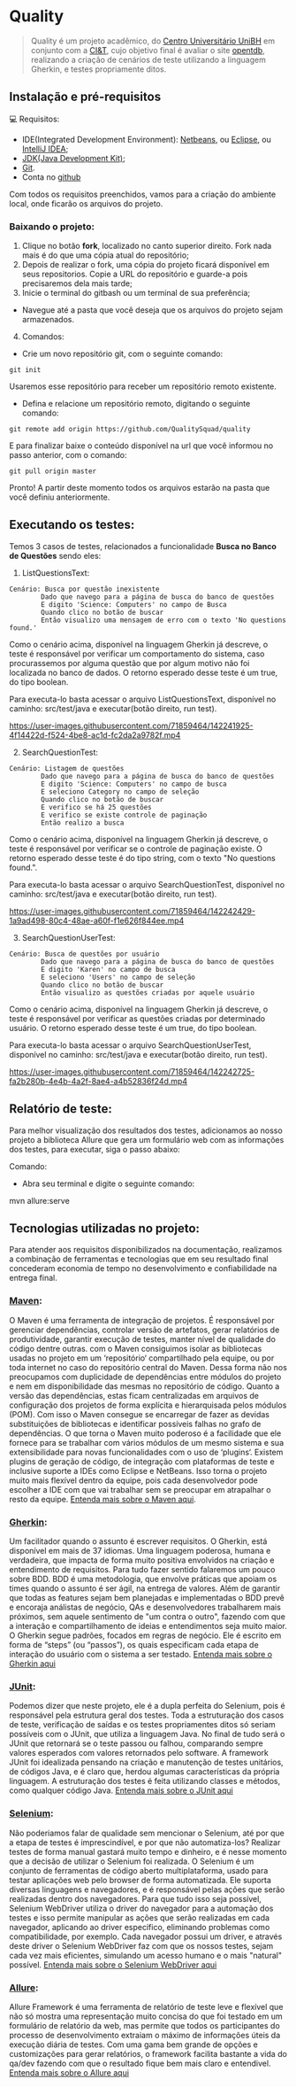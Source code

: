 # **Quality**
> Quality é um projeto acadêmico, do [Centro Universitário UniBH](https://unibh.br/) em conjunto com a [CI&T](https://ciandt.com/br/pt-br/home), cujo objetivo final é avaliar o site [opentdb](https://opentdb.com), realizando a criação de cenários de teste utilizando a linguagem Gherkin, e testes propriamente ditos. 

## **Instalação e pré-requisitos**

💻 Requisitos:
* IDE(Integrated Development Environment): [Netbeans](https://netbeans.apache.org/download/index.html), ou [Eclipse](https://www.eclipse.org/downloads/), ou [IntelliJ IDEA](https://www.jetbrains.com/pt-br/idea/download/);
* [JDK(Java Development Kit)](https://www.oracle.com/java/technologies/downloads/);   
* [Git](https://git-scm.com/downloads).
* Conta no [github](https://github.com/signup?ref_cta=Sign+up&ref_loc=header+logged+out&ref_page=%2F&source=header-home)

Com todos os requisitos preenchidos, vamos para a criação do ambiente local, onde ficarão os arquivos do projeto.

### Baixando o projeto:

1. Clique no botão **fork**, localizado no canto superior direito. Fork nada mais é do que uma cópia atual do repositório;
2. Depois de realizar o fork, uma cópia do projeto ficará disponível em seus repositorios. Copie a URL do repositório e guarde-a pois precisaremos dela mais tarde;
3. Inicie o terminal do gitbash ou um terminal de sua preferência;
  - Navegue até a pasta que você deseja que os arquivos do projeto sejam armazenados.
4. Comandos:
 - Crie um novo repositório git, com o seguinte comando: 
```
git init
```
Usaremos esse repositório para receber um repositório remoto existente.

  - Defina e relacione um repositório remoto, digitando o seguinte comando: 
```
git remote add origin https://github.com/QualitySquad/quality
```
E para finalizar baixe o conteúdo disponível na url que você informou no passo anterior, com o comando:
```
git pull origin master
```
Pronto! A partir deste momento todos os arquivos estarão na pasta que você definiu anteriormente.

## Executando os testes:

Temos 3 casos de testes, relacionados a funcionalidade **Busca no Banco de Questões** sendo eles: 

1. ListQuestionsText:
```
Cenário: Busca por questão inexistente
        Dado que navego para a página de busca do banco de questões
        E digito 'Science: Computers' no campo de Busca
        Quando clico no botão de buscar
        Então visualizo uma mensagem de erro com o texto 'No questions found.'
```
Como o cenário acima, disponível na linguagem Gherkin já descreve, o teste é responsável por verificar um comportamento do sistema, caso procurassemos por alguma questão que por algum motivo não foi localizada no banco de dados. O retorno esperado desse teste é um true, do tipo boolean. 

Para executa-lo basta acessar o arquivo ListQuestionsText, disponível no caminho: src/test/java e executar(botão direito, run test).

https://user-images.githubusercontent.com/71859464/142241925-4f14422d-f524-4be8-ac1d-fc2da2a9782f.mp4

2. SearchQuestionTest:
```
Cenário: Listagem de questões
        Dado que navego para a página de busca do banco de questões
        E digito 'Science: Computers' no campo de busca
        E seleciono Category no campo de seleção  
        Quando clico no botão de buscar
        E verifico se há 25 questões
        E verifico se existe controle de paginação  
        Então realizo a busca
```
Como o cenário acima, disponível na linguagem Gherkin já descreve, o teste é responsável por verificar se o controle de paginação existe. O retorno esperado desse teste é do tipo string, com o texto "No questions found.". 

Para executa-lo basta acessar o arquivo SearchQuestionTest, disponível no caminho: src/test/java e executar(botão direito, run test).


https://user-images.githubusercontent.com/71859464/142242429-1a9ad498-80c4-48ae-a60f-f1e626f844ee.mp4



3. SearchQuestionUserTest:
```
Cenário: Busca de questões por usuário
        Dado que navego para a página de busca do banco de questões
        E digito 'Karen' no campo de busca
        E seleciono 'Users' no campo de seleção
        Quando clico no botão de buscar
        Então visualizo as questões criadas por aquele usuário
```
Como o cenário acima, disponível na linguagem Gherkin já descreve, o teste é responsável por verificar as questões criadas por determinado usuário. O retorno esperado desse teste é um true, do tipo boolean. 

Para executa-lo basta acessar o arquivo SearchQuestionUserTest, disponível no caminho: src/test/java e executar(botão direito, run test).


https://user-images.githubusercontent.com/71859464/142242725-fa2b280b-4e4b-4a2f-8ae4-a4b52836f24d.mp4

## Relatório de teste:

Para melhor visualização dos resultados dos testes, adicionamos ao nosso projeto a biblioteca Allure que gera um formulário web com as informações dos testes, para executar, siga o passo abaixo:

Comando:
 - Abra seu terminal e digite o seguinte comando: 

mvn allure:serve


## Tecnologias utilizadas no projeto: 
Para atender aos requisitos disponibilizados na documentação, realizamos a combinação de ferramentas e tecnologias que em seu resultado final concederam economia de tempo no desenvolvimento e confiabilidade na entrega final.

### [Maven](https://maven.apache.org/):
O Maven é uma ferramenta de integração de projetos. É responsável por gerenciar dependências, controlar versão de artefatos, gerar relatórios de produtividade, garantir execução de testes, manter nível de qualidade do código dentre outras.
com o Maven consiguimos isolar as bibliotecas usadas no projeto em um ‘repositório‘ compartilhado pela equipe, ou por toda internet no caso do repositório central do Maven. Dessa forma não nos preocupamos com duplicidade de dependências entre módulos do projeto e nem em disponibilidade das mesmas no repositório de código. Quanto a versão das dependências, estas ficam centralizadas em arquivos de configuração dos projetos de forma explícita e hierarquisada pelos módulos (POM). Com isso o Maven consegue se encarregar de fazer as devidas substituições de bibliotecas e identificar possíveis falhas no grafo de dependências.
O que torna o Maven muito poderoso é a facilidade que ele fornece para se trabalhar com vários módulos de um mesmo sistema e sua extensibilidade para novas funcionalidades com o uso de ‘plugins‘. Existem plugins de geração de código, de integração com plataformas de teste e inclusive suporte a IDEs como Eclipse e NetBeans. Isso torna o projeto muito mais flexível dentro da equipe, pois cada desenvolvedor pode escolher a IDE com que vai trabalhar sem se preocupar em atrapalhar o resto da equipe. [Entenda mais sobre o Maven aqui](https://www.redspark.io/o-que-e-o-maven-e-seus-primeiros-passos-com-a-ferramenta/).

### [Gherkin](https://cucumber.io/docs/gherkin/reference/): 
Um facilitador quando o assunto é escrever requisitos. O Gherkin, está disponível em mais de 37 idiomas. Uma linguagem poderosa, humana e verdadeira, que impacta de forma muito positiva envolvidos na criação e entendimento de requisitos. Para tudo fazer sentido falaremos um pouco sobre BDD. BDD é uma metodologia, que envolve práticas que apoiam os times quando o assunto é ser ágil, na entrega de valores. Além de garantir que todas as features sejam bem planejadas e implementadas o BDD prevê e encoraja análistas de negócio, QAs e desenvolvedores trabalharem mais próximos, sem aquele sentimento de "um contra o outro", fazendo com que a interação e compartilhamento de ideias e entendimentos seja muito maior. O Gherkin segue padrões, focados em regras de negócio. Ele é escrito em forma de “steps” (ou “passos”), os quais especificam cada etapa de interação do usuário com o sistema a ser testado. [Entenda mais sobre o Gherkin aqui](https://blog.onedaytesting.com.br/bdd-introducao/) 

### [JUnit](https://junit.org/junit5/):
Podemos dizer que neste projeto, ele é a dupla perfeita do Selenium, pois é responsável pela estrutura geral dos testes. Toda a estruturação dos casos de teste, verificação de saídas e os testes propriamentes ditos só seriam possíveis com o JUnit, que utiliza a linguagem Java. No final de tudo será o JUnit que retornará se o teste passou ou falhou, comparando sempre valores esperados com valores retornados pelo software. A framework JUnit foi idealizada pensando na criação e manutenção de testes unitários, de códigos Java, e é claro que, herdou algumas características da própria linguagem. A estruturação dos testes é feita utilizando classes e métodos, como qualquer código Java. [Entenda mais sobre o JUnit aqui]()

### [Selenium](https://www.selenium.dev/documentation/webdriver/):
Não poderiamos falar de qualidade sem mencionar o Selenium, até por que a etapa de testes é imprescindível, e por que não automatiza-los? Realizar testes de forma manual gastará muito tempo e dinheiro, e é nesse momento que a decisão de utilizar o Selenium foi realizada. O Selenium é um conjunto de ferramentas de código aberto multiplataforma, usado para testar aplicações web pelo browser de forma automatizada. Ele suporta diversas linguagens e navegadores, e é responsável pelas ações que serão realizadas dentro dos navegadores. Para que tudo isso seja possível, Selenium WebDriver utiliza o driver do navegador para a automação dos testes e isso permite manipular as ações que serão realizadas em cada navegador, aplicando ao driver especifico, eliminando problemas como compatibilidade, por exemplo. Cada navegador possui um driver, e através deste driver o Selenium WebDriver faz com que os nossos testes, sejam cada vez mais eficientes, simulando um acesso humano e o mais "natural" possível. [Entenda mais sobre o Selenium WebDriver aqui]()

### [Allure](https://docs.qameta.io/allure/):
Allure Framework é uma ferramenta de relatório de teste leve e flexível que não só mostra uma representação muito concisa do que foi testado em um formulário de relatório da web, mas permite que todos os participantes do processo de desenvolvimento extraiam o máximo de informações úteis da execução diária de testes. Com uma gama bem grande de opções e customizações para gerar relatórios, o framework facilita bastante a vida do qa/dev fazendo com que o resultado fique bem mais claro e entendivel. [Entenda mais sobre o Allure aqui]()

